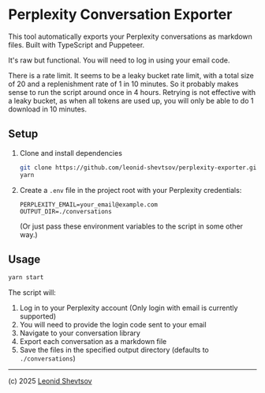 # Perplexity Conversation Exporter

This tool automatically exports your Perplexity conversations as markdown files. Built with TypeScript and Puppeteer.

It's raw but functional. You will need to log in using your email code.

There is a rate limit. It seems to be a leaky bucket rate limit, with a total size of 20 and a replenishment rate of 1 in 10 minutes. So it probably makes sense to run the script around once in 4 hours. Retrying is not effective with a leaky bucket, as when all tokens are used up, you will only be able to do 1 download in 10 minutes.

## Setup

1.  Clone and install dependencies

    ```bash
    git clone https://github.com/leonid-shevtsov/perplexity-exporter.git
    yarn
    ```

2.  Create a `.env` file in the project root with your Perplexity credentials:

    ```
    PERPLEXITY_EMAIL=your_email@example.com
    OUTPUT_DIR=./conversations
    ```

    (Or just pass these environment variables to the script in some other way.)

## Usage

```bash
yarn start
```

The script will:

1. Log in to your Perplexity account (Only login with email is currently supported)
2. You will need to provide the login code sent to your email
3. Navigate to your conversation library
4. Export each conversation as a markdown file
5. Save the files in the specified output directory (defaults to `./conversations`)

---

(c) 2025 [Leonid Shevtsov](https://leonid.shevtsov.me)
